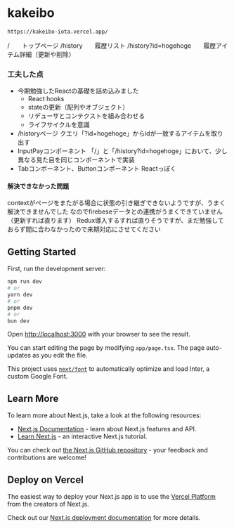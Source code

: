 # kakeibo
```
https://kakeibo-iota.vercel.app/
```
/　　トップページ
/history　　履歴リスト
/history?id=hogehoge　　履歴アイテム詳細（更新や削除）

### 工夫した点
- 今期勉強したReactの基礎を詰め込みました
  - React hooks
  - stateの更新（配列やオブジェクト）
  - リデューサとコンテクストを組み合わせる
  - ライフサイクルを意識
- /historyページ
  クエリ「?id=hogehoge」からidが一致するアイテムを取り出す
- InputPayコンポーネント
  「/」と「/history?id=hogehoge」において、少し異なる見た目を同じコンポーネントで実装
- Tabコンポーネント、Buttonコンポーネント
  Reactっぽく
  


#### 解決できなかった問題
contextがページをまたがる場合に状態の引き継ぎできないようですが、うまく解決できませんでした
なのでfirebeseデータとの連携がうまくできていません（更新すれば直ります）
Redux導入するすれば直りそうですが、まだ勉強しておらず間に合わなかったので来期対応にさせてください

## Getting Started

First, run the development server:

```bash
npm run dev
# or
yarn dev
# or
pnpm dev
# or
bun dev
```

Open [http://localhost:3000](http://localhost:3000) with your browser to see the result.

You can start editing the page by modifying `app/page.tsx`. The page auto-updates as you edit the file.

This project uses [`next/font`](https://nextjs.org/docs/basic-features/font-optimization) to automatically optimize and load Inter, a custom Google Font.

## Learn More

To learn more about Next.js, take a look at the following resources:

- [Next.js Documentation](https://nextjs.org/docs) - learn about Next.js features and API.
- [Learn Next.js](https://nextjs.org/learn) - an interactive Next.js tutorial.

You can check out [the Next.js GitHub repository](https://github.com/vercel/next.js/) - your feedback and contributions are welcome!

## Deploy on Vercel

The easiest way to deploy your Next.js app is to use the [Vercel Platform](https://vercel.com/new?utm_medium=default-template&filter=next.js&utm_source=create-next-app&utm_campaign=create-next-app-readme) from the creators of Next.js.

Check out our [Next.js deployment documentation](https://nextjs.org/docs/deployment) for more details.
